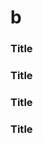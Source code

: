 # b

### Title <Badge type="info" text="default" /> 
### Title<Badge type="tip" text="^1.9.0" /> 
### Title<Badge type="warning" text="beta" /> 
### Title<Badge type="danger" text="caution" />